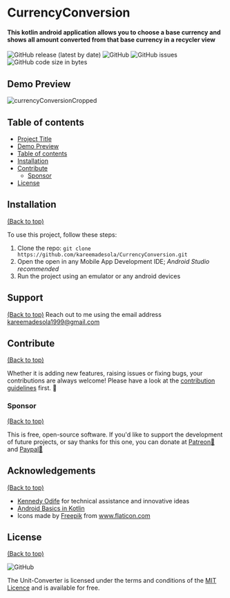 # CurrencyConversion
#### This kotlin android application allows you to choose a base currency and shows all amount converted from that base currency in a recycler view
<!-- Add buttons here -->
![GitHub release (latest by date)](https://img.shields.io/github/v/release/kareemadesola/currencyconversion)
![GitHub](https://img.shields.io/github/license/kareemadesola/currencyconversion)
![GitHub issues](https://img.shields.io/github/issues/kareemadesola/CurrencyConversion?style=plastic)
![GitHub code size in bytes](https://img.shields.io/github/repo-size/kareemadesola/CurrencyConversion?style=plastic)

## Demo Preview
![currencyConversionCropped](https://user-images.githubusercontent.com/43554971/146375083-5dd1602f-413c-4608-9008-d3cfa247589a.gif)

## Table of contents
- [Project Title](#CurrencyConversion)
- [Demo Preview](#demo-preview)
- [Table of contents](#table-of-contents)
- [Installation](#installation)
- [Contribute](#contribute)
    - [Sponsor](#sponsor)
- [License](#license)

## Installation
[(Back to top)](#table-of-contents)

To use this project, follow these steps:

 1. Clone the repo: ```git clone
    https://github.com/kareemadesola/CurrencyConversion.git```
  2. Open the open in any Mobile App Development IDE; *Android Studio recommended*
  3. Run the project using an emulator or any android devices

## Support
[(Back to top)](#table-of-contents)
Reach out to me using the email address kareemadesola1999@gmail.com
 
## Contribute
[(Back to top)](#table-of-contents)

Whether it is adding new features, raising issues or fixing bugs, your contributions are always welcome! Please have a look at the [contribution guidelines](.github/CONTRIBUTING.md) first. :tada:

### Sponsor
[(Back to top)](#table-of-contents)

This is free, open-source software. If you'd like to support the development of future projects, or say thanks for this one, you can donate at [Patreon:sparkling_heart:](https://www.patreon.com/kareemadesola?fan_landing=true)  and [Paypal:money_with_wings:](https://www.paypal.me/kareemadesola)
 
 ## **Acknowledgements**
[(Back to top)](#table-of-contents)

-   [Kennedy Odife](https://github.com/odifek)  for technical assistance and innovative ideas
- [Android Basics in Kotlin](https://developer.android.com/courses/android-basics-kotlin/course)
- <div>Icons made by <a href="https://www.freepik.com" title="Freepik">Freepik</a> from <a href="https://www.flaticon.com/" title="Flaticon">www.flaticon.com</a></div>

## License
[(Back to top)](#table-of-contents)

![GitHub](https://img.shields.io/github/license/kareemadesola/currencyconversion)

The Unit-Converter is licensed under the terms and conditions of the [MIT Licence](https://opensource.org/licenses/MIT) and is available for free.
